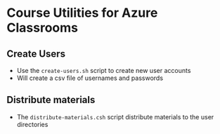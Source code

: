 # Course Utilities for Azure Classrooms

## Create Users

+ Use the `create-users.sh` script to create new user accounts
+ Will create a csv file of usernames and passwords

## Distribute materials

+ The `distribute-materials.csh` script distribute materials to the user directories



